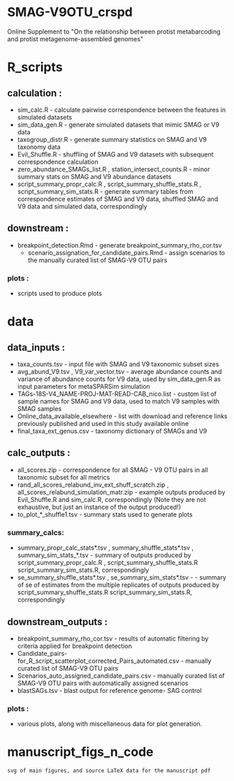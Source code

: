 # SMAG-V9OTU_crspd
Online Supplement to "On the relationship between protist metabarcoding and protist metagenome-assembled genomes"

# R_scripts

## calculation :
  + sim_calc.R - calculate pairwise correspondence between the features in simulated datasets
  + sim_data_gen.R - generate simulated datasets that mimic SMAG or V9 data
  + taxogroup_distr.R - generate summary statistics on SMAG and V9 taxonomy data
  + Evil_Shuffle.R - shuffling of SMAG and V9 datasets with subsequent correspondence calculation
  + zero_abundance_SMAGs_list.R , station_intersect_counts.R - minor summary stats on SMAG and V9 abundance datasets
  + script_summary_propr_calc.R , script_summary_shuffle_stats.R , script_summary_sim_stats.R - generate summary tables from correspondence estimates of SMAG and V9 data, shuffled SMAG and V9 data and simulated data, correspondingly

## downstream : 
  + breakpoint_detection.Rmd - generate breakpoint_summary_rho_cor.tsv
	+ scenario_assignation_for_candidate_pairs.Rmd - assign scenarios to the manually curated list of SMAG-V9 OTU pairs

### 	 plots : 
 + 	 scripts used to produce plots
		 
# data
## data_inputs :
 + taxa_counts.tsv - input file with SMAG and V9 taxonomic subset sizes
 + avg_abund_V9.tsv , V9_var_vector.tsv - average abundance counts and variance of abundance counts for V9 data, used by sim_data_gen.R as input parameters for metaSPARSim simulation
 + TAGs-18S-V4_NAME-PROJ-MAT-READ-CAB_nico.list - custom list of sample names for SMAG and V9 data, used to match V9 samples with SMAG samples
 + Online_data_available_elsewhere - list with download and reference links previously published and used in this study available online 
 + final_taxa_ext_genus.csv - taxonomy dictionary of SMAGs and V9

## calc_outputs :
 + all_scores.zip - correspondence for all SMAG - V9 OTU pairs in all taxonomic subset for all metrics
 + rand_all_scores_relabund_inv_ext_shuff_scratch.zip , all_scores_relabund_simulation_matr.zip - example outputs produced by Evil_Shuffle.R and sim_calc.R, correspondingly (Note they are not exhaustive, but just an instance of the output produced!)
 + to_plot_\*_shuffle1.tsv - summary stats used to generate plots
###  summary_calcs: 
 +   summary_propr_calc_stats\*.tsv , summary_shuffle_stats\*.tsv , summary_sim_stats_\*.tsv - summary of outputs produced by script_summary_propr_calc.R , script_summary_shuffle_stats.R script_summary_sim_stats.R, correspondingly
 +   se_summary_shuffle_stats\*.tsv , se_summary_sim_stats\*.tsv - - summary of se of estimates from the multiple replicates of outputs produced by script_summary_shuffle_stats.R script_summary_sim_stats.R, correspondingly
  
##  downstream_outputs :
 +  breakpoint_summary_rho_cor.tsv - results of automatic filtering by criteria applied for breakpoint detection
 + Candidate_pairs-for_R_script_scatterplot_corrected_Pairs_automated.csv - manually curated list of SMAG-V9 OTU pairs
 + Scenarios_auto_assigned_candidate_pairs.csv - manually curated list of SMAG-V9 OTU pairs with automatically assigned scenarios
 + blastSAGs.tsv - blast output for reference genome- SAG control

### 	 plots : 
 + 	various plots, along with miscellaneous data for plot generation.

# manuscript_figs_n_code

	svg of main figures, and source LaTeX data for the manuscript pdf
 
   
  
